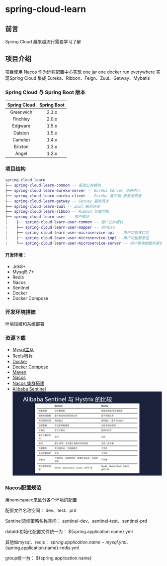 # spring-cloud-learn
## 前言
Spring Cloud 越来越流行需要学习了解
## 项目介绍
   项目使用 Nacos 作为远程配置中心实现 one jar one docker run everywhere
   实现Spring Cloud 集成 Eureka、Ribbon、Feign、Zuul、Getway、Mybatis

### Spring Cloud 与 Spring Boot 版本
| Spring Cloud | Spring Boot |
| :----: | :----: |
| Greenwich | 2.1.x |
| Finchley | 2.0.x |
| Edgware | 1.5.x |
| Dalston | 1.5.x |
| Camden | 1.4.x |
| Brixton | 1.3.x |
| Angel | 1.2.x |

### 项目结构
```lua
spring-cloud-learn
├── spring-cloud-learn-common -- 框架公共模块
├── spring-cloud-learn-eureka-server -- Eureka Server 注册中心
├── spring-cloud-learn-eureka-client -- Eureka 客户端 服务消费者
├── spring-cloud-learn-getway -- Getway 服务网关
├── spring-cloud-learn-zuul -- Zuul 服务网关
├── spring-cloud-learn-ribbon -- Ribbon 负载均衡
├── spring-cloud-learn-user -- 用户模块
|    ├── spring-cloud-learn-user-common -- 用户公共模块
|    ├── spring-cloud-learn-user-mapper -- 用户Dao
|    ├── spring-cloud-learn-user-microservice-api -- 用户功能接口包
|    ├── spring-cloud-learn-user-microservice-impl --用户功能服务包
|    └── spring-cloud-learn-user-microservice-server -- 用户模块微服务提供者
```
#### 开发环境：
- Jdk8+
- Mysql5.7+
- Redis
- Nacos
- Sentinel
- Docker
- Docker Compose

### 开发环境搭建

环境搭建和系统部署

### 资源下载
- [Mysql主从](https://github.com/ZhuJunJi/mysql-slave "Mysql主从")
- [Redis哨兵](https://github.com/ZhuJunJi/redis-sentinel "Redis哨兵")
- [Docker](https://docs.docker.com/install/linux/docker-ce/centos/ "Docker")
- [Docker Compose](https://docs.docker.com/compose/install/ "Docker Compose")
- [Maven](http://maven.apache.org/download.cgi "Maven")
- [Nacos](https://github.com/alibaba/nacos/releases "Nacos")
- [Nacos 集群搭建](https://nacos.io/zh-cn/docs/cluster-mode-quick-start.html "Nacos 集群搭建")
- [Alibaba Sentinel](https://github.com/alibaba/Sentinel "Alibaba Sentinel")
![Alibaba Sentinel 与 Hystrix 的比较](project-bootstrap/Sentinel-Hystrix.png)

### Nacos配置规范
用namespace来区分各个环境的配置

配置文件名称空间：           dev、test、prd

Sentinel流控策略名称空间：   sentinel-dev、sentinel-test、sentinel-prd

dataId:初始化配置文件统一为： ${spring.application.name}.yml

其他如mysql、redis：        ${spring.application.name}-mysql.yml、${spring.application.name}-redis.yml

group统一为：               ${spring.application.name}
